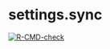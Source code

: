
<!-- README.md is generated from README.Rmd. Please edit that file -->

# settings.sync

<!-- badges: start -->

[![R-CMD-check](https://github.com/tjpalanca/settings.sync/workflows/R-CMD-check/badge.svg)](https://github.com/tjpalanca/settings.sync/actions)
<!-- badges: end -->
